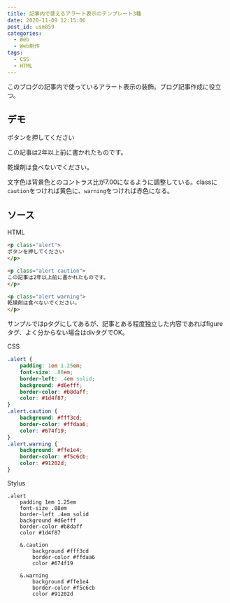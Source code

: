 ```yaml
---
title: 記事内で使えるアラート表示のテンプレート3種
date: 2020-11-09 12:15:06
post_id: usm859
categories:
  - Web
  - Web制作
tags:
  - CSS
  - HTML
---
```


このブログの記事内で使っているアラート表示の装飾。ブログ記事作成に役立つ。

<!-- more -->

## デモ

<p class="alert">
ボタンを押してください
</p>

<p class="alert caution">
この記事は2年以上前に書かれたものです。
</p>

<p class="alert warning">
乾燥剤は食べないでください。
</p>

文字色は背景色とのコントラス比が7.00になるように調整している。classに`caution`をつければ黄色に、`warning`をつければ赤色になる。


## ソース

HTML

```html
<p class="alert">
ボタンを押してください
</p>

<p class="alert caution">
この記事は2年以上前に書かれたものです。
</p>

<p class="alert warning">
乾燥剤は食べないでください。
</p>
```

サンプルではpタグにしてあるが、記事とある程度独立した内容であればfigureタグ、よく分からない場合はdivタグでOK。

CSS

```css
.alert {
    padding: 1em 1.25em;
    font-size: .88em;
    border-left: .4em solid;
    background: #d6efff;
    border-color: #b8daff;
    color: #1d4f87;
}
.alert.caution {
    background: #fff3cd;
    border-color: #ffdaa6;
    color: #674f19;
}
.alert.warning {
    background: #ffe1e4;
    border-color: #f5c6cb;
    color: #91202d;
}
```

Stylus

```stylus
.alert
    padding 1em 1.25em
    font-size .88em
    border-left .4em solid
    background #d6efff
    border-color #b8daff
    color #1d4f87

    &.caution
        background #fff3cd
        border-color #ffdaa6
        color #674f19

    &.warning
        background #ffe1e4
        border-color #f5c6cb
        color #91202d
```
